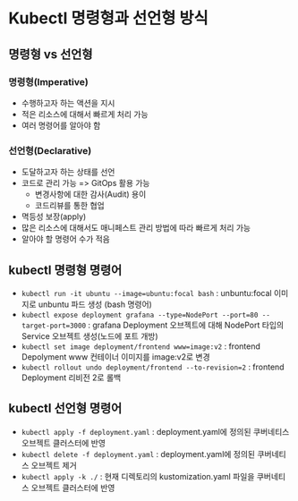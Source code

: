 # Kubectl 명령형과 선언형 방식

## 명령형 vs 선언형

### 명령형(Imperative)

- 수행하고자 하는 액션을 지시
- 적은 리소스에 대해서 빠르게 처리 가능
- 여러 명령어를 알아야 함

### 선언형(Declarative)

- 도달하고자 하는 상태를 선언
- 코드로 관리 가능 => GitOps 활용 가능
  - 변경사항에 대한 감사(Audit) 용이
  - 코드리뷰를 통한 협업
- 멱등성 보장(apply)
- 많은 리소스에 대해서도 매니페스트 관리 방법에 따라 빠르게 처리 가능
- 알아야 할 명령어 수가 적음



## kubectl 명령형 명령어

- `kubectl run -it ubuntu --image=ubuntu:focal bash` : unbuntu:focal 이미지로 unbuntu 파드 생성 (bash 명령어)
- `kubectl expose deployment grafana --type=NodePort --port=80 --target-port=3000` : grafana Deployment 오브젝트에 대해 NodePort 타입의 Service 오브젝트 생성(노드에 포트 개방)
- `kubectl set image deployment/frontend www=image:v2` : frontend Depolyment www 컨테이너 이미지를 image:v2로 변경
- `kubectl rollout undo deployment/frontend --to-revision=2` : frontend Deployment 리비전 2로 롤백



## kubectl 선언형 명령어

- `kubectl apply -f deployment.yaml` : deployment.yaml에 정의된 쿠버네티스 오브젝트 클러스터에 반영
- `kubectl delete -f deployment.yaml` : deployment.yaml에 정의된 쿠버네티스 오브젝트 제거
- `kubectl apply -k ./` : 현재 디렉토리의 kustomization.yaml 파일을 쿠버네티스 오브젝트 클러스터에 반영
